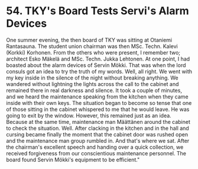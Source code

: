


    
# 54. TKY's Board Tests Servi's Alarm Devices

One summer evening, the then board of TKY was sitting at Otaniemi Rantasauna. The student union chairman was then MSc. Techn. Kalevi (Korkki) Korhonen. From the others who were present, I remember two; architect Esko Mäkelä and MSc. Techn. Jukka Lehtonen. At one point, I had boasted about the alarm devices of Servin Mökki. That was when the lord consuls got an idea to try the truth of my words. Well, all right. We went with my key inside in the silence of the night without breaking anything. We wandered without lightning the lights across the call to the cabinet and remained there in real darkness and silence. It took a couple of minutes, and we heard the maintenance speaking from the kitchen when they came inside with their own keys. The situation began to become so tense that one of those sitting in the cabinet whispered to me that he would leave. He was going to exit by the window. However, this remained just as an idea. Because at the same time, maintenance man Määttänen around the cabinet to check the situation. Well. After clacking in the kitchen and in the hall and cursing became finally the moment that the cabinet door was rushed open and the maintenance man group rumbled in. And that's where we sat. After the chairman's excellent speech and handing over a quick collection, we received forgiveness from our conscientious maintenance personnel. The board found Servin Mökki's equipment to be efficient."
